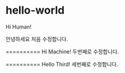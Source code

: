 hello-world
===========

Hi Human!

안녕하세요 처음 수정합니다.

==========
Hi Machine!
두번째로 수정합니다.


==========
Hello Third!
세번째로 수정합니다.